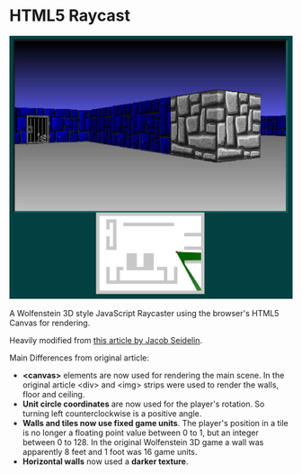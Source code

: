# HTML5 Raycast

![](raycast3d.jpg)

A Wolfenstein 3D style JavaScript Raycaster using the browser's HTML5 Canvas for rendering.

Heavily modified from [this article by Jacob Seidelin](http://dev.opera.com/articles/view/creating-pseudo-3d-games-with-html-5-can-1/).

Main Differences from original article:
- **&lt;canvas&gt;** elements are now used for rendering the main scene. In the original article &lt;div&gt; and &lt;img&gt; strips 
  were used to render the walls, floor and ceiling.
- **Unit circle coordinates** are now used for the player's rotation. So turning left counterclockwise 
  is a positive angle.
- **Walls and tiles now use fixed game units**. The player's position in a tile is no longer a floating point 
  value between 0 to 1, but an integer between 0 to 128. In the original Wolfenstein 3D game a wall was apparently 8 feet and 1 foot was 16 game units.
- **Horizontal walls** now used a **darker texture**.
